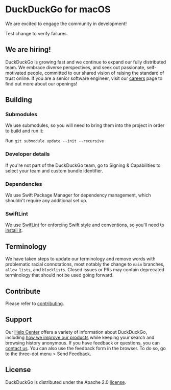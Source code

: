# DuckDuckGo for macOS

We are excited to engage the community in development!

Test change to verify failures.

## We are hiring!
DuckDuckGo is growing fast and we continue to expand our fully distributed team. We embrace diverse perspectives, and seek out passionate, self-motivated people, committed to our shared vision of raising the standard of trust online. If you are a senior software engineer, visit our [careers](https://duckduckgo.com/hiring/#open) page to find out more about our openings!

## Building

### Submodules
We use submodules, so you will need to bring them into the project in order to build and run it:

Run `git submodule update --init --recursive`

### Developer details
If you're not part of the DuckDuckGo team, go to Signing & Capabilities to select your team and custom bundle identifier.

### Dependencies
We use Swift Package Manager for dependency management, which shouldn't require any additional set up.

### SwiftLint
We use [SwifLint](https://github.com/realm/SwiftLint) for enforcing Swift style and conventions, so you'll need to [install it](https://github.com/realm/SwiftLint#installation).

## Terminology

We have taken steps to update our terminology and remove words with problematic racial connotations, most notably the change to `main` branches, `allow lists`, and `blocklists`. Closed issues or PRs may contain deprecated terminology that should not be used going forward.

## Contribute

Please refer to [contributing](CONTRIBUTING.md).

## Support

Our [Help Center](https://duckduckgo.com/duckduckgo-help-pages/) offers a variety of information about DuckDuckGo, including [how we improve our products](https://duckduckgo.com/duckduckgo-help-pages/privacy/atb/) while keeping your search and browsing history anonymous.
If you have feedback or questions, you can [contact us](https://duckduckgo.com/duckduckgo-help-pages/company/contact-us/). You can also use the feedback form in the browser. To do so, go to the three-dot menu > Send Feedback.

## License
DuckDuckGo is distributed under the Apache 2.0 [license](LICENSE.md).
